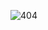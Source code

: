 
![404](https://lizhuo-file.oss-cn-hangzhou.aliyuncs.com/docsify-note/media/gif/404.gif ':size=75% ,-gifcontrol-disabled')
